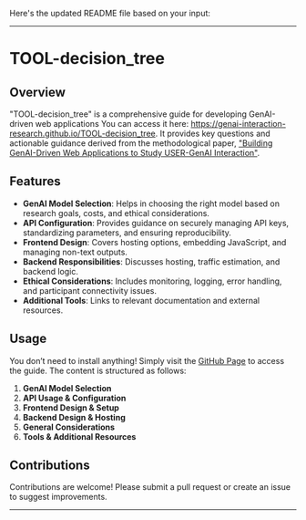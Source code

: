 Here's the updated README file based on your input:

---

# TOOL-decision_tree

## Overview

"TOOL-decision_tree" is a comprehensive guide for developing GenAI-driven web applications You can access it here: https://genai-interaction-research.github.io/TOOL-decision_tree. It provides key questions and actionable guidance derived from the methodological paper, ["Building GenAI-Driven Web Applications to Study USER-GenAI Interaction"](https://github.com/GenAI-interaction-research/.github).

## Features

- **GenAI Model Selection**: Helps in choosing the right model based on research goals, costs, and ethical considerations.
- **API Configuration**: Provides guidance on securely managing API keys, standardizing parameters, and ensuring reproducibility.
- **Frontend Design**: Covers hosting options, embedding JavaScript, and managing non-text outputs.
- **Backend Responsibilities**: Discusses hosting, traffic estimation, and backend logic.
- **Ethical Considerations**: Includes monitoring, logging, error handling, and participant connectivity issues.
- **Additional Tools**: Links to relevant documentation and external resources.

## Usage

You don’t need to install anything! Simply visit the [GitHub Page](https://genai-interaction-research.github.io/TOOL-decision_tree) to access the guide. The content is structured as follows:

1. **GenAI Model Selection**
2. **API Usage & Configuration**
3. **Frontend Design & Setup**
4. **Backend Design & Hosting**
5. **General Considerations**
6. **Tools & Additional Resources**

## Contributions

Contributions are welcome! Please submit a pull request or create an issue to suggest improvements.

---
